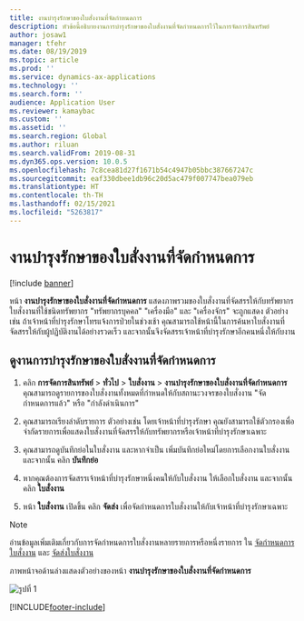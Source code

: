 ```yaml
---
title: งานบำรุงรักษาของใบสั่งงานที่จัดกำหนดการ
description: หัวข้อนี้อธิบายงานการบำรุงรักษาของใบสั่งงานที่จัดกำหนดการไว้ในการจัดการสินทรัพย์
author: josaw1
manager: tfehr
ms.date: 08/19/2019
ms.topic: article
ms.prod: ''
ms.service: dynamics-ax-applications
ms.technology: ''
ms.search.form: ''
audience: Application User
ms.reviewer: kamaybac
ms.custom: ''
ms.assetid: ''
ms.search.region: Global
ms.author: riluan
ms.search.validFrom: 2019-08-31
ms.dyn365.ops.version: 10.0.5
ms.openlocfilehash: 7c8cea81d27f1671b54c4947b05bbc387667247c
ms.sourcegitcommit: eaf330dbee1db96c20d5ac479f007747bea079eb
ms.translationtype: HT
ms.contentlocale: th-TH
ms.lasthandoff: 02/15/2021
ms.locfileid: "5263817"
---
```

# <a name="scheduled-work-order-maintenance-jobs"></a>งานบำรุงรักษาของใบสั่งงานที่จัดกำหนดการ

[!include [banner](../../includes/banner.md)]

 

หน้า **งานบำรุงรักษาของใบสั่งงานที่จัดกำหนดการ** แสดงภาพรวมของใบสั่งงานที่จัดสรรให้กับทรัพยากร ใบสั่งงานที่ใช้ชนิดทรัพยากร "ทรัพยากรบุคคล" "เครื่องมือ" และ "เครื่องจักร" จะถูกแสดง ตัวอย่างเช่น ถ้าเจ้าหน้าที่บำรุงรักษาโทรแจ้งการป่วยในช่วงเช้า คุณสามารถใช้หน้านี้ในการค้นหาใบสั่งงานที่จัดสรรให้กับผู้ปฏิบัติงานได้อย่างรวดเร็ว และจากนั้นจึงจัดสรรเจ้าหน้าที่บำรุงรักษาอีกคนหนึ่งให้กับงาน

## <a name="view-scheduled-work-order-maintenance-jobs"></a>ดูงานการบำรุงรักษาของใบสั่งงานที่จัดกำหนดการ

1. คลิก **การจัดการสินทรัพย์** > **ทั่วไป** > **ใบสั่งงาน** > **งานบำรุงรักษาของใบสั่งงานที่จัดกำหนดการ** คุณสามารถดูรายการของใบสั่งงานทั้งหมดที่กำหนดให้กับสถานะวงจรของใบสั่งงาน "จัดกำหนดการแล้ว" หรือ "กำลังดำเนินการ"

2. คุณสามารถเรียงลำดับรายการ ตัวอย่างเช่น โดยเจ้าหน้าที่บำรุงรักษา คุณยังสามารถใช้ตัวกรองเพื่อจำกัดรายการเพื่อแสดงใบสั่งงานที่จัดสรรให้กับทรัพยากรหรือเจ้าหน้าที่บำรุงรักษาเฉพาะ

3. คุณสามารถดูบันทึกย่อในใบสั่งงาน และหากจำเป็น เพิ่มบันทึกย่อใหม่โดยการเลือกงานใบสั่งงาน และจากนั้น คลิก **บันทึกย่อ**

4. หากคุณต้องการจัดสรรเจ้าหน้าที่บำรุงรักษาหนึ่งคนให้กับใบสั่งงาน ให้เลือกใบสั่งงาน และจากนั้น คลิก **ใบสั่งงาน**

5. หน้า **ใบสั่งงาน** เปิดขึ้น คลิก **จัดส่ง** เพื่อจัดกำหนดการใบสั่งงานให้กับเจ้าหน้าที่บำรุงรักษาเฉพาะ

>[!NOTE]
>อ่านข้อมูลเพิ่มเติมเกี่ยวกับการจัดกำหนดการใบสั่งงานหลายรายการหรือหนึ่งรายการ ใน [จัดกำหนดการใบสั่งงาน](../work-order-scheduling/schedule-work-orders.md) และ [จัดส่งใบสั่งงาน](../work-order-scheduling/dispatch-work-order.md)

ภาพหน้าจอด้านล่างแสดงตัวอย่างของหน้า **งานบำรุงรักษาของใบสั่งงานที่จัดกำหนดการ**

![รูปที่ 1](media/07-work-order-scheduling.png)



[!INCLUDE[footer-include](../../../includes/footer-banner.md)]